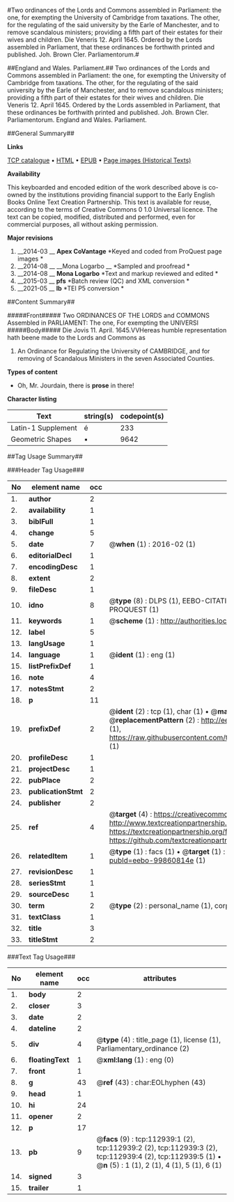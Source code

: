 #Two ordinances of the Lords and Commons assembled in Parliament: the one, for exempting the University of Cambridge from taxations. The other, for the regulating of the said university by the Earle of Manchester, and to remove scandalous ministers; providing a fifth part of their estates for their wives and children. Die Veneris 12. April 1645. Ordered by the Lords assembled in Parliament, that these ordinances be forthwith printed and published. Joh. Brown Cler. Parliamentorum.#

##England and Wales. Parliament.##
Two ordinances of the Lords and Commons assembled in Parliament: the one, for exempting the University of Cambridge from taxations. The other, for the regulating of the said university by the Earle of Manchester, and to remove scandalous ministers; providing a fifth part of their estates for their wives and children. Die Veneris 12. April 1645. Ordered by the Lords assembled in Parliament, that these ordinances be forthwith printed and published. Joh. Brown Cler. Parliamentorum.
England and Wales. Parliament.

##General Summary##

**Links**

[TCP catalogue](http://www.ota.ox.ac.uk/tcp/)  • 
[HTML](http://tei.it.ox.ac.uk/tcp/Texts-HTML/free/A83/A83566.html)  • 
[EPUB](http://tei.it.ox.ac.uk/tcp/Texts-EPUB/free/A83/A83566.epub) • 
[Page images (Historical Texts)](https://historicaltexts.jisc.ac.uk/eebo-99860814e)

**Availability**

This keyboarded and encoded edition of the work described above is co-owned by the
    institutions providing financial support to the Early English Books Online Text Creation
    Partnership. This text is available for reuse, according to the terms of  Creative Commons 0 1.0 Universal
    licence. The text can be copied, modified, distributed and performed, even for commercial
    purposes, all without asking permission.

**Major revisions**

1. __2014-03 __ __Apex CoVantage__ *Keyed and coded from ProQuest page images *
1. __2014-08 __ __Mona Logarbo __ *Sampled and proofread *
1. __2014-08 __ __Mona Logarbo__ *Text and markup reviewed and edited *
1. __2015-03 __ __pfs__ *Batch review (QC) and XML conversion *
1. __2021-05 __ __lb__ *TEI P5 conversion *

##Content Summary##

#####Front#####
Two ORDINANCES OF THE LORDS and COMMONS Assembled in PARLIAMENT: The one, For exempting the UNIVERSI
#####Body#####
Die Jovis 11. April. 1645.VVHereas humble representation hath beene made to the Lords and Commons as
1. An Ordinance for Regulating the University of CAMBRIDGE, and for removing of Scandalous Ministers in the seven Associated Counties.

**Types of content**

  * Oh, Mr. Jourdain, there is **prose** in there!

**Character listing**


|Text|string(s)|codepoint(s)|
|---|---|---|
|Latin-1 Supplement|é|233|
|Geometric Shapes|▪|9642|

##Tag Usage Summary##

###Header Tag Usage###

|No|element name|occ|attributes|
|---|---|---|---|
|1.|__author__|2||
|2.|__availability__|1||
|3.|__biblFull__|1||
|4.|__change__|5||
|5.|__date__|7| @__when__ (1) : 2016-02 (1)|
|6.|__editorialDecl__|1||
|7.|__encodingDesc__|1||
|8.|__extent__|2||
|9.|__fileDesc__|1||
|10.|__idno__|8| @__type__ (8) : DLPS (1), EEBO-CITATION (1), VID (1), EEBO-PROQUEST (1), STC (3), PROQUEST (1)|
|11.|__keywords__|1| @__scheme__ (1) : http://authorities.loc.gov/ (1)|
|12.|__label__|5||
|13.|__langUsage__|1||
|14.|__language__|1| @__ident__ (1) : eng (1)|
|15.|__listPrefixDef__|1||
|16.|__note__|4||
|17.|__notesStmt__|2||
|18.|__p__|11||
|19.|__prefixDef__|2| @__ident__ (2) : tcp (1), char (1)  •  @__matchPattern__ (2) : ([0-9\-]+):([0-9IVX]+) (1), (.+) (1)  •  @__replacementPattern__ (2) : http://eebo.chadwyck.com/downloadtiff?vid=$1&page=$2 (1), https://raw.githubusercontent.com/textcreationpartnership/Texts/master/tcpchars.xml#$1 (1)|
|20.|__profileDesc__|1||
|21.|__projectDesc__|1||
|22.|__pubPlace__|2||
|23.|__publicationStmt__|2||
|24.|__publisher__|2||
|25.|__ref__|4| @__target__ (4) : https://creativecommons.org/publicdomain/zero/1.0/ (1), http://www.textcreationpartnership.org/docs/. (1), https://textcreationpartnership.org/faq/#faq05 (1), https://github.com/textcreationpartnership (1)|
|26.|__relatedItem__|1| @__type__ (1) : facs (1)  •  @__target__ (1) : https://data.historicaltexts.jisc.ac.uk/view?pubId=eebo-99860814e (1)|
|27.|__revisionDesc__|1||
|28.|__seriesStmt__|1||
|29.|__sourceDesc__|1||
|30.|__term__|2| @__type__ (2) : personal_name (1), corporate_name (1)|
|31.|__textClass__|1||
|32.|__title__|3||
|33.|__titleStmt__|2||


###Text Tag Usage###

|No|element name|occ|attributes|
|---|---|---|---|
|1.|__body__|2||
|2.|__closer__|3||
|3.|__date__|2||
|4.|__dateline__|2||
|5.|__div__|4| @__type__ (4) : title_page (1), license (1), Parliamentary_ordinance (2)|
|6.|__floatingText__|1| @__xml:lang__ (1) : eng (0)|
|7.|__front__|1||
|8.|__g__|43| @__ref__ (43) : char:EOLhyphen (43)|
|9.|__head__|1||
|10.|__hi__|24||
|11.|__opener__|2||
|12.|__p__|17||
|13.|__pb__|9| @__facs__ (9) : tcp:112939:1 (2), tcp:112939:2 (2), tcp:112939:3 (2), tcp:112939:4 (2), tcp:112939:5 (1)  •  @__n__ (5) : 1 (1), 2 (1), 4 (1), 5 (1), 6 (1)|
|14.|__signed__|3||
|15.|__trailer__|1||
